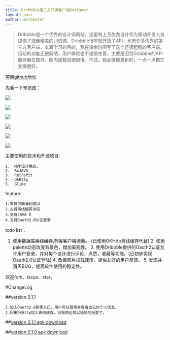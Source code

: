 ```yaml
---
title: Dribbble第三方开源客户端Designer
layout: post
author: mrrobot97
---
```

>Dribbble是一个优秀的设计师网站，这里有上万优秀设计师为移动开发人员提供了海量精美的UI资源。Dribbble很早就开放了API，也有许多优秀的第三方客户端，本着学习的目的，我在课余时间写了这个还很粗糙的客户端。目前的功能还很简陋，用户体验也不是很完善，主要是因为Dribbble的API服务器在国外，国内加载资源很慢。不过，我会慢慢更新的，一点一点把它变得更好。

[项目github地址](https://github.com/mrrobot97/Designer)

先看一下预览图：

![](http://ockr1qfi1.bkt.clouddn.com/screener_20161029%2800_13_49%29.jpg)

![](http://ockr1qfi1.bkt.clouddn.com/screener_20161028%2823_54_36%29.jpg)

![](http://ockr1qfi1.bkt.clouddn.com/screener_20161029%2800_14_23%29.png)

![](http://ockr1qfi1.bkt.clouddn.com/screener_20161029%2800_15_02%29.png)

![](http://ockr1qfi1.bkt.clouddn.com/screener_20161029%2800_15_24%29.png)

![](http://ockr1qfi1.bkt.clouddn.com/screener_20161029%2800_15_39%29.png)

主要使用的技术和开源项目:

	1.	MVP设计模式。
	2.	RxJAVA
	3.	Retrofit
	4.	OkHttp
	5.	Glide

feature:

	1.支持页面滑动返回
	2.支持离线缓存浏览
	3.支持JAVA 8
	4.支持Oauth2.0认证登录
		
	
todo list：

1.  ~~使用数据库离线缓存,节省客户端流量。~~ (已使用OKHttp离线缓存代替)
	2.	使用palette动态改变背景色，增加美观性。
	3.	使用Dribbble提供的Oauth2认证允许用户登录，并对每个设计进行评论，点赞，收藏等功能。(已初步实现Oauth2.0认证登陆)
	4.	改善图片加载速度，提供友好的用户反馈。
	5. 发现并消灭BUG，提高软件使用的稳定性。
	
	
欢迎fork、issue、star。


#ChangeLog

##version 0.1.1
	
	1.加入Oauth2.0登录入口，用户可以登录并查看自己的个人信息。
	2.利用OKHttp加入离线缓存，没有网也可以愉快的玩耍了。
	
##[version 0.1.1 apk download](http://ockr1qfi1.bkt.clouddn.com/release0.1.1.apk)

	
##[version 0.1.0 apk download](http://ockr1qfi1.bkt.clouddn.com/Designer.apk)
